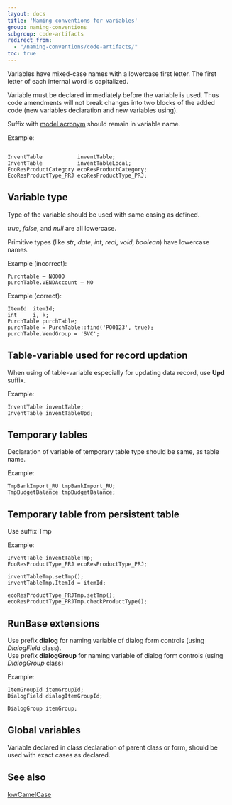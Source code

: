 ```yaml
---
layout: docs
title: 'Naming conventions for variables'
group: naming-conventions
subgroup: code-artifacts
redirect_from:
  - "/naming-conventions/code-artifacts/"
toc: true
---
```


Variables have mixed-case names with a lowercase first letter. The first letter of each internal word is capitalized. 

Variable must be declared immediately before the variable is used. Thus code amendments will not break changes into two blocks of the added code (new variables declaration and new variables using).

Suffix with [model acronym](/naming-conventions/naming-basics/) should remain in variable name.

Example:

```

InventTable           inventTable;
InventTable           inventTableLocal;
EcoResProductCategory ecoResProductCategory;
EcoResProductType_PRJ ecoResProductType_PRJ;
```

## Variable type
Type of the variable should be used with same casing as defined.

_true_, _false_, and _null_ are all lowercase.

Primitive types (like _str_, _date_, _int_, _real_, _void_, _boolean_) have lowercase names.

Example (incorrect):

```
Purchtable – NOOOO
purchTable.VENDAccount – NO
```

Example (correct):

```
ItemId  itemId;
int     i, k;
PurchTable purchTable;
purchTable = PurchTable::find('PO0123', true);
purchTable.VendGroup = 'SVC';
```



## Table-variable used for record updation
When using of table-variable especially for updating data record, use <b>Upd</b> suffix.

Example:

```
InventTable inventTable;
InventTable inventTableUpd;
```


## Temporary tables
Declaration of variable of temporary table type should be same, as table name.

Example:

```
TmpBankImport_RU tmpBankImport_RU;
TmpBudgetBalance tmpBudgetBalance;
```



## Temporary table from persistent table
Use suffix Tmp

Example:

```
InventTable inventTableTmp;
EcoResProductType_PRJ ecoResProductType_PRJ;

inventTableTmp.setTmp();
inventTableTmp.ItemId = itemId;

ecoResProductType_PRJTmp.setTmp();
ecoResProductType_PRJTmp.checkProductType();
```

## RunBase extensions

Use prefix <b>dialog</b> for naming variable of dialog form controls (using _DialogField_ class).<br/>
Use prefix <b>dialogGroup</b> for naming variable of dialog form controls (using _DialogGroup_ class)

Example:

```
ItemGroupId itemGroupId;
DialogField dialogItemGroupId;

DialogGroup itemGroup;
```


## Global variables
Variable declared in class declaration of parent class or form, should be used with exact cases as declared.


## See also
[lowCamelCase](https://ru.wikipedia.org/wiki/CamelCase)
